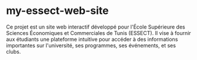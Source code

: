 # my-essect-web-site
Ce projet est un site web interactif développé pour l'École Supérieure des Sciences Économiques et Commerciales de Tunis (ESSECT). Il vise à fournir aux étudiants une plateforme intuitive pour accéder à des informations importantes sur l'université, ses programmes, ses événements, et ses clubs. 
